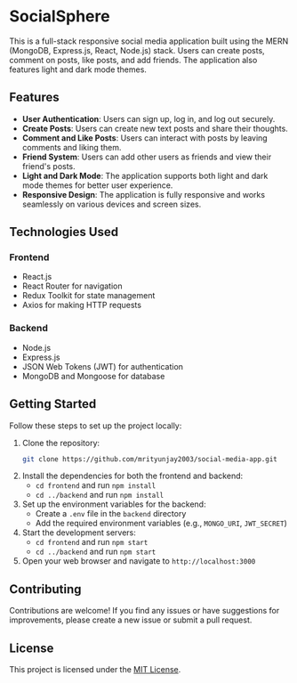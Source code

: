 # SocialSphere

This is a full-stack responsive social media application built using the MERN (MongoDB, Express.js, React, Node.js) stack. Users can create posts, comment on posts, like posts, and add friends. The application also features light and dark mode themes.

## Features

- **User Authentication**: Users can sign up, log in, and log out securely.
- **Create Posts**: Users can create new text posts and share their thoughts.
- **Comment and Like Posts**: Users can interact with posts by leaving comments and liking them.
- **Friend System**: Users can add other users as friends and view their friend's posts.
- **Light and Dark Mode**: The application supports both light and dark mode themes for better user experience.
- **Responsive Design**: The application is fully responsive and works seamlessly on various devices and screen sizes.

## Technologies Used

### Frontend

- React.js
- React Router for navigation
- Redux Toolkit for state management
- Axios for making HTTP requests

### Backend

- Node.js
- Express.js
- JSON Web Tokens (JWT) for authentication
- MongoDB and Mongoose for database

## Getting Started

Follow these steps to set up the project locally:

1. Clone the repository:
    ```bash
   git clone https://github.com/mrityunjay2003/social-media-app.git
3. Install the dependencies for both the frontend and backend:
   - `cd frontend` and run `npm install`
   - `cd ../backend` and run `npm install`
4. Set up the environment variables for the backend:
   - Create a `.env` file in the `backend` directory
   - Add the required environment variables (e.g., `MONGO_URI`, `JWT_SECRET`)
5. Start the development servers:
   - `cd frontend` and run `npm start`
   - `cd ../backend` and run `npm start`
6. Open your web browser and navigate to `http://localhost:3000`

## Contributing

Contributions are welcome! If you find any issues or have suggestions for improvements, please create a new issue or submit a pull request.

## License

This project is licensed under the [MIT License](LICENSE).
